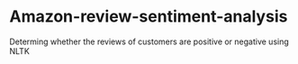 # Amazon-review-sentiment-analysis
Determing whether the reviews of customers are positive or negative using NLTK

